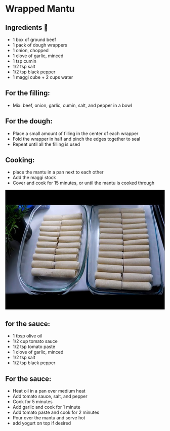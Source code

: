 # Wrapped Mantu 

## Ingredients 📝
- 1 box of ground beef
- 1 pack of dough wrappers
- 1 onion, chopped
- 1 clove of garlic, minced
- 1 tsp cumin 
- 1/2 tsp salt
- 1/2 tsp black pepper
- 1 maggi cube + 2 cups water

## For the filling:
- Mix: beef, onion, garlic, cumin, salt, and pepper in a bowl

## For the dough:
- Place a small amount of filling in the center of each wrapper
- Fold the wrapper in half and pinch the edges together to seal
- Repeat until all the filling is used

## Cooking:
- place the mantu in a pan next to each other
- Add the maggi stock
- Cover and cook for 15 minutes, or until the mantu is cooked through

![img_30.png](img_30.png ':size=400')


## for the sauce:
- 1 tbsp olive oil
- 1/2 cup tomato sauce
- 1/2 tsp tomato paste
- 1 clove of garlic, minced
- 1/2 tsp salt
- 1/2 tsp black pepper

## For the sauce:
- Heat oil in a pan over medium heat
- Add tomato sauce, salt, and pepper
- Cook for 5 minutes
- Add garlic and cook for 1 minute
- Add tomato paste and cook for 2 minutes
- Pour over the mantu and serve hot
- add yogurt on top if desired

